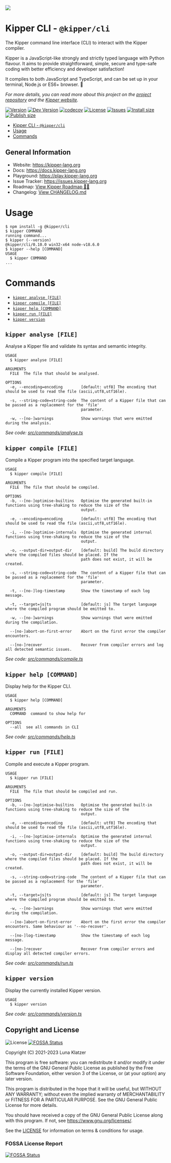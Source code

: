 ![](https://github.com/Luna-Klatzer/Kipper/raw/main/img/Kipper-Logo-with-head.png)

# Kipper CLI - `@kipper/cli`

The Kipper command line interface (CLI) to interact with the Kipper compiler.

Kipper is a JavaScript-like strongly and strictly typed language with Python flavour. It aims to provide
straightforward, simple, secure and type-safe coding with better efficiency and developer satisfaction!

It compiles to both JavaScript and TypeScript, and can be set up in your terminal, Node.js or ES6+ browser. 🦊

_For more details, you can read more about this project on the [project repository](https://github.com/Luna-Klatzer/Kipper)
and the [Kipper website](https://kipper-lang.org)._

[![Version](https://img.shields.io/npm/v/@kipper/cli?label=release&color=%23cd2620&logo=npm)](https://npmjs.org/package/@kipper/cli)
[![Dev Version](https://img.shields.io/github/v/tag/Luna-Klatzer/Kipper?include_prereleases&label=dev&logo=github&sort=semver)](https://github.com/Luna-Klatzer/Kipper/tags)
[![codecov](https://codecov.io/gh/Luna-Klatzer/Kipper/branch/main/graph/badge.svg?token=S4RQT7X3YP)](https://codecov.io/gh/Luna-Klatzer/Kipper)
[![License](https://img.shields.io/github/license/Luna-Klatzer/Kipper?color=cyan)](https://github.com/Luna-Klatzer/Kipper/blob/main/LICENSE)
[![Issues](https://img.shields.io/github/issues/Luna-Klatzer/Kipper)](https://github.com/Luna-Klatzer/Kipper/issues)
[![Install size](https://packagephobia.com/badge?p=@kipper/cli)](https://packagephobia.com/result?p=@kipper/cli)
[![Publish size](https://badgen.net/packagephobia/publish/@kipper/cli)](https://packagephobia.com/result?p=@kipper/cli)

<!-- toc -->
* [Kipper CLI - `@kipper/cli`](#kipper-cli---kippercli)
* [Usage](#usage)
* [Commands](#commands)
<!-- tocstop -->

## General Information

- Website: https://kipper-lang.org
- Docs: https://docs.kipper-lang.org
- Playground: https://play.kipper-lang.org
- Issue Tracker: https://issues.kipper-lang.org
- Roadmap: [View Kipper Roadmap 🦊🚧](https://github.com/Luna-Klatzer/Kipper/discussions/139)
- Changelog: [View CHANGELOG.md](https://github.com/Luna-Klatzer/Kipper/blob/main/CHANGELOG.md)

# Usage

<!-- usage -->
```sh-session
$ npm install -g @kipper/cli
$ kipper COMMAND
running command...
$ kipper (--version)
@kipper/cli/0.10.0 win32-x64 node-v18.6.0
$ kipper --help [COMMAND]
USAGE
  $ kipper COMMAND
...
```
<!-- usagestop -->

# Commands

<!-- commands -->
* [`kipper analyse [FILE]`](#kipper-analyse-file)
* [`kipper compile [FILE]`](#kipper-compile-file)
* [`kipper help [COMMAND]`](#kipper-help-command)
* [`kipper run [FILE]`](#kipper-run-file)
* [`kipper version`](#kipper-version)

## `kipper analyse [FILE]`

Analyse a Kipper file and validate its syntax and semantic integrity.

```
USAGE
  $ kipper analyse [FILE]

ARGUMENTS
  FILE  The file that should be analysed.

OPTIONS
  -e, --encoding=encoding        [default: utf8] The encoding that should be used to read the file (ascii,utf8,utf16le).

  -s, --string-code=string-code  The content of a Kipper file that can be passed as a replacement for the 'file'
                                 parameter.

  -w, --[no-]warnings            Show warnings that were emitted during the analysis.
```

_See code: [src/commands/analyse.ts](https://github.com/Luna-Klatzer/Kipper/blob/v0.10.0/kipper/cli/src/commands/analyse.ts)_

## `kipper compile [FILE]`

Compile a Kipper program into the specified target language.

```
USAGE
  $ kipper compile [FILE]

ARGUMENTS
  FILE  The file that should be compiled.

OPTIONS
  -b, --[no-]optimise-builtins   Optimise the generated built-in functions using tree-shaking to reduce the size of the
                                 output.

  -e, --encoding=encoding        [default: utf8] The encoding that should be used to read the file (ascii,utf8,utf16le).

  -i, --[no-]optimise-internals  Optimise the generated internal functions using tree-shaking to reduce the size of the
                                 output.

  -o, --output-dir=output-dir    [default: build] The build directory where the compiled files should be placed. If the
                                 path does not exist, it will be created.

  -s, --string-code=string-code  The content of a Kipper file that can be passed as a replacement for the 'file'
                                 parameter.

  -t, --[no-]log-timestamp       Show the timestamp of each log message.

  -t, --target=js|ts             [default: js] The target language where the compiled program should be emitted to.

  -w, --[no-]warnings            Show warnings that were emitted during the compilation.

  --[no-]abort-on-first-error    Abort on the first error the compiler encounters.

  --[no-]recover                 Recover from compiler errors and log all detected semantic issues.
```

_See code: [src/commands/compile.ts](https://github.com/Luna-Klatzer/Kipper/blob/v0.10.0/kipper/cli/src/commands/compile.ts)_

## `kipper help [COMMAND]`

Display help for the Kipper CLI.

```
USAGE
  $ kipper help [COMMAND]

ARGUMENTS
  COMMAND  command to show help for

OPTIONS
  --all  see all commands in CLI
```

_See code: [src/commands/help.ts](https://github.com/Luna-Klatzer/Kipper/blob/v0.10.0/kipper/cli/src/commands/help.ts)_

## `kipper run [FILE]`

Compile and execute a Kipper program.

```
USAGE
  $ kipper run [FILE]

ARGUMENTS
  FILE  The file that should be compiled and run.

OPTIONS
  -b, --[no-]optimise-builtins   Optimise the generated built-in functions using tree-shaking to reduce the size of the
                                 output.

  -e, --encoding=encoding        [default: utf8] The encoding that should be used to read the file (ascii,utf8,utf16le).

  -i, --[no-]optimise-internals  Optimise the generated internal functions using tree-shaking to reduce the size of the
                                 output.

  -o, --output-dir=output-dir    [default: build] The build directory where the compiled files should be placed. If the
                                 path does not exist, it will be created.

  -s, --string-code=string-code  The content of a Kipper file that can be passed as a replacement for the 'file'
                                 parameter.

  -t, --target=js|ts             [default: js] The target language where the compiled program should be emitted to.

  -w, --[no-]warnings            Show warnings that were emitted during the compilation.

  --[no-]abort-on-first-error    Abort on the first error the compiler encounters. Same behaviour as '--no-recover'.

  --[no-]log-timestamp           Show the timestamp of each log message.

  --[no-]recover                 Recover from compiler errors and display all detected compiler errors.
```

_See code: [src/commands/run.ts](https://github.com/Luna-Klatzer/Kipper/blob/v0.10.0/kipper/cli/src/commands/run.ts)_

## `kipper version`

Display the currently installed Kipper version.

```
USAGE
  $ kipper version
```

_See code: [src/commands/version.ts](https://github.com/Luna-Klatzer/Kipper/blob/v0.10.0/kipper/cli/src/commands/version.ts)_
<!-- commandsstop -->

## Copyright and License

![License](https://img.shields.io/github/license/Luna-Klatzer/Kipper?color=cyan)
[![FOSSA Status](https://app.fossa.com/api/projects/git%2Bgithub.com%2FLuna-Klatzer%2FKipper.svg?type=shield)](https://app.fossa.com/projects/git%2Bgithub.com%2FLuna-Klatzer%2FKipper?ref=badge_shield)

Copyright (C) 2021-2023 Luna Klatzer

This program is free software: you can redistribute it and/or modify it under
the terms of the GNU General Public License as published by the Free Software
Foundation, either version 3 of the License, or
(at your option) any later version.

This program is distributed in the hope that it will be useful, but WITHOUT ANY
WARRANTY; without even the implied warranty of MERCHANTABILITY or FITNESS FOR A
PARTICULAR PURPOSE. See the GNU General Public License for more details.

You should have received a copy of the GNU General Public License along with
this program. If not, see <https://www.gnu.org/licenses/>.

See the [LICENSE](https://raw.githubusercontent.com/Luna-Klatzer/Kipper/main/LICENSE)
for information on terms & conditions for usage.

### FOSSA License Report

[![FOSSA Status](https://app.fossa.com/api/projects/git%2Bgithub.com%2FLuna-Klatzer%2FKipper.svg?type=large)](https://app.fossa.com/projects/git%2Bgithub.com%2FLuna-Klatzer%2FKipper?ref=badge_large)

